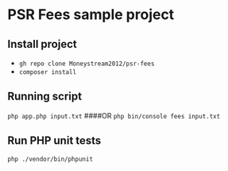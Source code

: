 # PSR Fees sample project

## Install project 
- `gh repo clone Moneystream2012/psr-fees`
- `composer install`

## Running script
`php app.php input.txt`
####OR
`php bin/console fees input.txt`

## Run PHP unit tests 
`php ./vendor/bin/phpunit
`